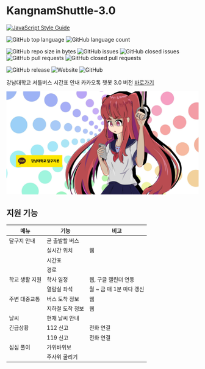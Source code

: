 # KangnamShuttle-3.0

[![JavaScript Style Guide](https://img.shields.io/badge/code_style-standard-brightgreen.svg)](https://standardjs.com)

![GitHub top language](https://img.shields.io/github/languages/top/stories2/KangnamShuttle-3.0.svg) ![GitHub language count](https://img.shields.io/github/languages/count/stories2/KangnamShuttle-3.0.svg)

![GitHub repo size in bytes](https://img.shields.io/github/repo-size/stories2/KangnamShuttle-3.0.svg) ![GitHub issues](https://img.shields.io/github/issues-raw/stories2/KangnamShuttle-3.0.svg) ![GitHub closed issues](https://img.shields.io/github/issues-closed-raw/stories2/KangnamShuttle-3.0.svg) ![GitHub pull requests](https://img.shields.io/github/issues-pr-raw/stories2/KangnamShuttle-3.0.svg) ![GitHub closed pull requests](https://img.shields.io/github/issues-pr-closed-raw/stories2/KangnamShuttle-3.0.svg)

![GitHub release](https://img.shields.io/github/release/stories2/KangnamShuttle-3.0.svg) ![Website](https://img.shields.io/website-up-down-green-red/https/kangnamshuttle3.firebaseapp.com.svg) ![GitHub](https://img.shields.io/github/license/stories2/KangnamShuttle-3.0.svg)

강남대학교 셔틀버스 시간표 안내 카카오톡 챗봇 3.0 버전 [바로가기](http://pf.kakao.com/_wkxjxoxl)

[![KangnamShuttle-3.0](./banner.jpg)](https://www.youtube.com/watch?v=mguP1YW3HZQ)

## 지원 기능

| 메뉴  | 기능  | 비고  |
|---|---|---|
| 달구지 안내 | 곧 출발할 버스  |   |
|   | 실시간 위치  | 웹  |
|   | 시간표  |   |
|   | 경로  |   |
| 학교 생활 지원  | 학사 일정  | 웹, 구글 캘린더 연동  |
|   | 열람실 좌석  | 월 ~ 금 매 1분 마다 갱신  |
| 주변 대중교통  | 버스 도착 정보  | 웹  |
|   | 지하철 도착 정보 | 웹  |
| 날씨  | 현재 날씨 안내  |   |
| 긴급상황  | 112 신고  | 전화 연결  |
|   | 119 신고  | 전화 연결  |
| 심심 풀이  | 가위바위보  |   |
|   | 주사위 굴리기  |   |
